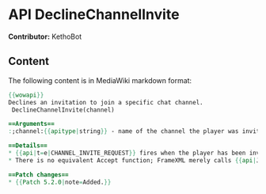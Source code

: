 # API DeclineChannelInvite

**Contributor:** KethoBot

## Content

The following content is in MediaWiki markdown format:

```mediawiki
{{wowapi}}
Declines an invitation to join a specific chat channel.
 DeclineChannelInvite(channel)

==Arguments==
:;channel:{{apitype|string}} - name of the channel the player was invited to but does not wish to join.

==Details==
* {{api|t=e|CHANNEL_INVITE_REQUEST}} fires when the player has been invited to a chat channel.
* There is no equivalent Accept function; FrameXML merely calls {{api|JoinPermanentChannel}} when the invitation is accepted.

==Patch changes==
* {{Patch 5.2.0|note=Added.}}
```